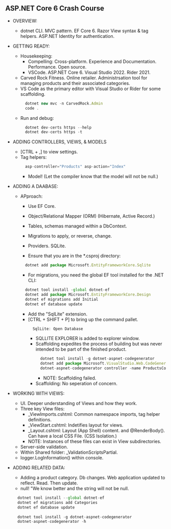 ## ASP.NET Core 6 Crash Course

- OVERVIEW:
  - dotnet CLI. MVC pattern. EF Core 6. Razor View syntax & tag helpers. ASP.NET Identity for authentication.

- GETTING READY:
  - Housekeeping: 
    - Compelling: Cross-platform. Experience and Documentation. Performance. Open source.
    - VSCode. ASP.NET Core 6. Visual Studio 2022. Rider 2021.
  - Carved Rock Fitness. Online retailer. Administrsation tool for managing products and their associated categories.
  - VS Code as the primary editor with Visual Studio or Rider for some scaffolding.
    ```javascript
      dotnet new mvc -n CarvedRock.Admin
      code .
    ```
  - Run and debug:
    ```javascript
      dotnet dev-certs https --help
      dotnet dev-certs https -t
    ```

- ADDING CONTROLLERS, VIEWS, & MODELS
  - [CTRL + ,] to view settings.
  - Tag helpers:
    ```javascript
      asp-controller="Products" asp-action="Index"
    ```
    - Model! (Let the compiler know that the model will not be null.)

- ADDING A DAABASE:
  - APproach:
    - Use EF Core.
    - Object/Relational Mapper (ORM) (Hibernate, Active Record.)
    - Tables, schemas managed within a DbContext.
    - Migrations to apply, or reverse, change.
    - Providers. SQLite.

    - Ensure that you are in the *.csproj directory:
    ```javascript
      dotnet add package Microsoft.EntityFrameworkCore.Sqlite
    ```
    - For migrations, you need the global EF tool installed for the .NET CLI:
    ```javascript
      dotnet tool install -global dotnet-ef
      dotnet add package Microsoft.EntityFrameworkCore.Design
      dotnet ef migrations add Initial
      dotnet ef database update
    ```
    - Add the "SqlLite" extension.
    - [CTRL + SHIFT + P] to bring up the command pallet.
      ```javascript
        SqlLite: Open Database
      ```
      - SQLLITE EXPLORER is added to explorer window.
      - Scaffolding expedites the process of building but was never intended to be part of the finished product.
        ```javascript
          dotnet tool install -g dotnet-aspnet-codegenerator
          dotnet add package Microsoft.VisualStudio.Web.CodeGeneration.Design
          dotnet-aspnet-codegenerator controller -name ProductsControllerDb -namespace CarvedRock.Admin.Controllers -model CarvedRock.Admin.Entities.Product -dataContext CarvedRock.Admin.Contexts.ProductContext
        ```
        - NOTE: Scaffolding failed.
      - Scaffolding: No seperation of concern.
  
- WORKING WITH VIEWS:
  - UI. Deeper understanding of Views and how they work.
  - Three key View files:
    - _ViewImports.cshtml: Common namespace imports, tag helper definitions.
    - _ViewStart.cshtml: Indetifies layout for views.
    - _Layout.cshtml: Layout (App Shell) content. and @RenderBody(). Can have a local CSS File. (CSS Isolation.)
    - NOTE: Instances of these files can exist in View subdirectories.
  - Server-side validation.
  - Within Shared folder: _ValidationScriptsPartial.
  - logger.LogInformation() within console.

- ADDING RELATED DATA:
  - Adding a product category. Db changes. Web application updated to reflect. Read. Then update.
  - null! "We know better and the string will not be null.
  ```javascript
    dotnet tool install --global dotnet-ef
    dotnet ef migrations add Categories
    dotnet ef database update
    
    dotnet tool install -g dotnet-aspnet-codegenerator
    dotnet-aspnet-codegenerator -h

  ```